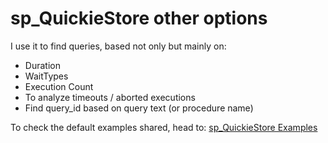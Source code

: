 # sp_QuickieStore other options

I use it to find queries, based not only but mainly on:

* Duration
* WaitTypes
* Execution Count
* To analyze timeouts / aborted executions
* Find query_id based on query text (or procedure name)

To check the default examples shared, head to: [sp_QuickieStore Examples](https://github.com/erikdarlingdata/DarlingData/blob/main/sp_QuickieStore/Examples.sql)

